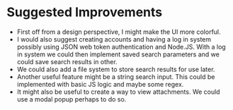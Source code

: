 # Suggested Improvements

- First off from a design perspective, I might make the UI more colorful.
- I would also suggest creating accounts and having a log in system possibly using JSON web token authentication and Node.JS.
 With a log in system we could then implement saved search parameters and we could save search results in other. 
- We could also add a file system to store search results for use later.
- Another useful feature might be a string search input. This could be implemented with basic JS logic and maybe some regex.
- It might also be useful to create a way to view attachments. We could use a modal popup perhaps to do so.